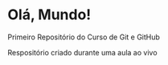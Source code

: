 # Olá, Mundo!
 Primeiro Repositório do Curso de Git e GitHub

 Respositório criado durante uma aula ao vivo
